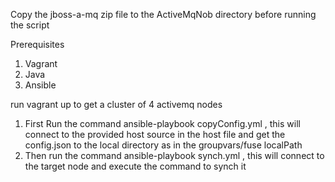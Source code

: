 Copy the jboss-a-mq zip file to the ActiveMqNob directory before running the script

Prerequisites

1. Vagrant 
2. Java
3. Ansible 

run vagrant up to get a cluster of 4 activemq nodes 

1. First Run the command ansible-playbook copyConfig.yml , this will connect to the provided host source in the host file and get the config.json to the local directory as in the groupvars/fuse localPath
2. Then run the command ansible-playbook synch.yml , this will connect to the target node and execute the command to synch it
